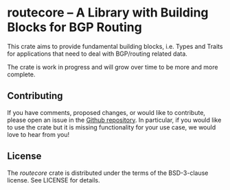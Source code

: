 # routecore – A Library with Building Blocks for BGP Routing

This crate aims to provide fundamental building blocks, i.e. Types and
Traits for applications that need to deal with BGP/routing related data.

The crate is work in progress and will grow over time to be more and more
complete.


## Contributing

If you have comments, proposed changes, or would like to contribute,
please open an issue in the [Github repository]. In particular, if you
would like to use the crate but it is missing functionality for your use
case, we would love to hear from you!

[Github repository]: (https://github.com/NLnetLabs/routecore)

## License

The _routecore_ crate is distributed under the terms of the BSD-3-clause license.
See LICENSE for details.
